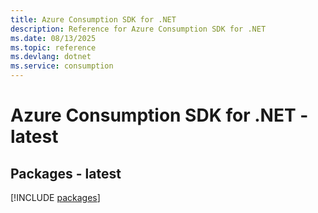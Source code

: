```yaml
---
title: Azure Consumption SDK for .NET
description: Reference for Azure Consumption SDK for .NET
ms.date: 08/13/2025
ms.topic: reference
ms.devlang: dotnet
ms.service: consumption
---
```

# Azure Consumption SDK for .NET - latest
## Packages - latest
[!INCLUDE [packages](consumption-index.md)]